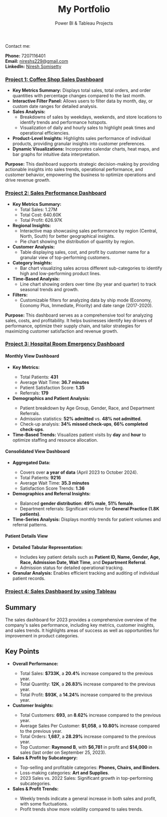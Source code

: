 <!DOCTYPE html>
<html lang="en">
<head>
    <meta charset="UTF-8">
    <meta name="viewport" content="width=device-width, initial-scale=1.0">
</head>
<body>

<header>
    <h1>My Portfolio</h1>
    <p>Power BI & Tableau Projects</p>
</header>

<div class="contact-info">
    <p>Contact me:</p>
    <p>
        <strong>Phone:</strong> 7207116401<br>
        <strong>Email:</strong> <a href="mailto:nireshs229@gmail.com">nireshs229@gmail.com</a><br>
        <strong>LinkedIn:</strong> <a href="https://www.linkedin.com/in/niresh-somisetty/" target="_blank">Niresh Somisetty</a>
    </p>
</div>

<div class="projects">
    <div class="project">
        <h3><a href="https://app.powerbi.com/groups/me/reports/b2f8c750-241c-4f02-b028-68fbd1b1d36e/ReportSection?experience=power-bi" target="_blank">Project 1: Coffee Shop Sales Dashboard</a></h3>
            <ul>  
                <li><strong>Key Metrics Summary:</strong> Displays total sales, total orders, and order quantities with percentage changes compared to the last month.</li>  
                <li><strong>Interactive Filter Panel:</strong> Allows users to filter data by month, day, or custom date ranges for detailed analysis.</li>  
                <li><strong>Sales Analysis:</strong>  
            <ul>  
                <li>Breakdowns of sales by weekdays, weekends, and store locations to identify trends and performance hotspots.</li>  
                <li>Visualization of daily and hourly sales to highlight peak times and operational efficiencies.</li>  
            </ul>  
                </li>  
                <li><strong>Product-Level Insights:</strong> Highlights sales performance of individual products, providing granular insights into customer preferences.</li>  
                <li><strong>Dynamic Visualizations:</strong> Incorporates calendar charts, heat maps, and bar graphs for intuitive data interpretation.</li>  
            </ul>  
        <p><strong>Purpose:</strong> This dashboard supports strategic decision-making by providing actionable insights into sales trends, operational performance, and customer behavior, empowering the business to optimize operations and drive revenue growth.</p>
    </div>
    <div class="project">
        <h3><a href="https://app.powerbi.com/groups/me/reports/515bea2f-909b-4a75-948f-0957d7c14a60/bccd8271d90323eb5984?experience=power-bi" target="_blank">Project 2: Sales Performance Dashboard </a></h3>
        <ul>
        <li><strong>Key Metrics Summary:</strong>
            <ul>
                <li>Total Sales: 1.27M</li>
                <li>Total Cost: 640.60K</li>
                <li>Total Profit: 626.97K</li>
            </ul>
        </li>
        <li><strong>Regional Insights:</strong>
            <ul>
                <li>Interactive map showcasing sales performance by region (Central, North, South) for better geographical insights.</li>
                <li>Pie chart showing the distribution of quantity by region.</li>
            </ul>
        </li>
        <li><strong>Customer Analysis:</strong>
            <ul>
                <li>Table displaying sales, cost, and profit by customer name for a granular view of top-performing customers.</li>
            </ul>
        </li>
        <li><strong>Category Insights:</strong>
            <ul>
                <li>Bar chart visualizing sales across different sub-categories to identify high and low-performing product lines.</li>
            </ul>
        </li>
        <li><strong>Time-Based Analysis:</strong>
            <ul>
                <li>Line chart showing orders over time (by year and quarter) to track seasonal trends and growth.</li>
            </ul>
        </li>
        <li><strong>Filters:</strong>
            <ul>
                <li>Customizable filters for analyzing data by ship mode (Economy, Economy Plus, Immediate, Priority) and date range (2017-2020).</li>
            </ul>
        </li>
    </ul>
    <p><strong>Purpose:</strong> This dashboard serves as a comprehensive tool for analyzing sales, costs, and profitability. It helps businesses identify key drivers of performance, optimize their supply chain, and tailor strategies for maximizing customer satisfaction and revenue growth.</p>
    </div>
    <h3><a href="https://app.powerbi.com/groups/me/reports/ffba441c-bb59-4351-92aa-a6347964c5b5/5732685a08dc6224670a?experience=power-bi" target="_blank">Project 3: Hospital Room Emergency Dashboard </a></h3>
    <div class="section">
        <h4>Monthly View Dashboard</h4>
        <ul>
            <li><strong>Key Metrics:</strong></li>
            <ul>
                <li>Total Patients: <strong>431</strong></li>
                <li>Average Wait Time: <strong>36.7 minutes</strong></li>
                <li>Patient Satisfaction Score: <strong>1.35</strong></li>
                <li>Referrals: <strong>179</strong></li>
            </ul>
            <li><strong>Demographics and Patient Analysis:</strong></li>
            <ul>
                <li>Patient breakdown by Age Group, Gender, Race, and Department Referrals.</li>
                <li>Admission statistics: <strong>52% admitted</strong> vs. <strong>48% not admitted</strong>.</li>
                <li>Check-up analysis: <strong>34% missed check-ups</strong>, <strong>66% completed check-ups</strong>.</li>
            </ul>
            <li><strong>Time-Based Trends:</strong> Visualizes patient visits by <strong>day</strong> and <strong>hour</strong> to optimize staffing and resource allocation.</li>
        </ul>
    </div>  
    <div class="section">
        <h4>Consolidated View Dashboard</h4>
        <ul>
            <li><strong>Aggregated Data:</strong></li>
            <ul>
                <li>Covers over <strong>a year of data</strong> (April 2023 to October 2024).</li>
                <li>Total Patients: <strong>9216</strong></li>
                <li>Average Wait Time: <strong>35.3 minutes</strong></li>
                <li>Satisfaction Score Trends: <strong>1.36</strong></li>
            </ul>
            <li><strong>Demographics and Referral Insights:</strong></li>
            <ul>
                <li>Balanced <strong>gender distribution</strong>: <strong>49% male</strong>, <strong>51% female</strong>.</li>
                <li>Department referrals: Significant volume for <strong>General Practice (1.8K patients)</strong>.</li>
            </ul>
            <li><strong>Time-Series Analysis:</strong> Displays monthly trends for patient volumes and referral patterns.</li>
        </ul>
    </div>    
    <div class="section">
        <h4>Patient Details View</h4>
        <ul>
            <li><strong>Detailed Tabular Representation:</strong></li>
            <ul>
                <li>Includes key patient details such as <strong>Patient ID, Name, Gender, Age, Race, Admission Date, Wait Time</strong>, and <strong>Department Referral</strong>.</li>
                <li>Admission status for detailed operational tracking.</li>
            </ul>
            <li><strong>Granular Analysis:</strong> Enables efficient tracking and auditing of individual patient records.</li>
        </ul>
    </div>
    <h3><a href="https://public.tableau.com/app/profile/niresh.somisetty/viz/Project_17344329523140/SalesDashboard" target="_blank">Project 4: Sales Dashbaord by using Tableau </a></h3>    
    <div class="section">
        <h2>Summary</h2>
        <p>The sales dashboard for 2023 provides a comprehensive overview of the company's sales performance, including key metrics, customer insights, and sales trends. It highlights areas of success as well as opportunities for improvement in product categories.</p>
    </div>
    <div class="section">
        <h2>Key Points</h2>
        <ul>
            <li><strong>Overall Performance:</strong></li>
            <ul>
                <li>Total Sales: <strong>$733K</strong>, a <strong>20.4%</strong> increase compared to the previous year.</li>
                <li>Total Quantity: <strong>12K</strong>, a <strong>26.83%</strong> increase compared to the previous year.</li>
                <li>Total Profit: <strong>$93K</strong>, a <strong>14.24%</strong> increase compared to the previous year.</li>
            </ul>
            <li><strong>Customer Insights:</strong></li>
            <ul>
                <li>Total Customers: <strong>693</strong>, an <strong>8.62%</strong> increase compared to the previous year.</li>
                <li>Average Sales Per Customer: <strong>$1,058</strong>, a <strong>10.80%</strong> increase compared to the previous year.</li>
                <li>Total Orders: <strong>1,687</strong>, a <strong>28.29%</strong> increase compared to the previous year.</li>
                <li>Top Customer: <strong>Raymond B</strong>, with <strong>$6,781</strong> in profit and <strong>$14,000</strong> in sales (last order on September 25, 2023).</li>
            </ul>
            <li><strong>Sales & Profit by Subcategory:</strong></li>
            <ul>
                <li>Top-selling and profitable categories: <strong>Phones, Chairs, and Binders</strong>.</li>
                <li>Loss-making categories: <strong>Art and Supplies</strong>.</li>
                <li>2023 Sales vs. 2022 Sales: Significant growth in top-performing subcategories.</li>
            </ul>
            <li><strong>Sales & Profit Trends:</strong></li>
            <ul>
                <li>Weekly trends indicate a general increase in both sales and profit, with some fluctuations.</li>
                <li>Profit trends show more volatility compared to sales trends.</li>
            </ul>
        </ul>
    </div>
</body>
</html>
